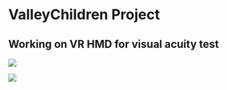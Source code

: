 # ValleyChildren Project
Working on VR HMD for visual acuity test
---
![](https://media.giphy.com/media/RhANy8E4V1qvbJZ3Jg/giphy.gif)

![](https://media.giphy.com/media/RG4cxqm6kNUl3Cjuhc/source.gif)

